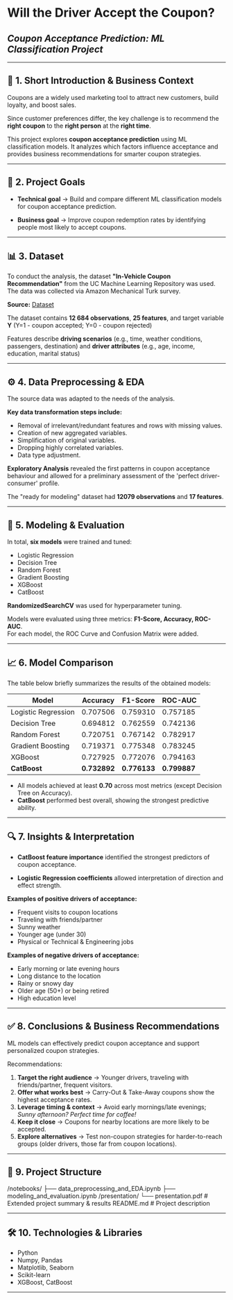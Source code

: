 # Will the Driver Accept the Coupon?  
## ***Coupon Acceptance Prediction: ML Classification Project***

---

## 📌 1. Short Introduction & Business Context

Coupons are a widely used marketing tool to attract new customers, build loyalty, and boost sales.  

Since customer preferences differ, the key challenge is to recommend the **right coupon** to the **right person** at the **right time**.  

This project explores **coupon acceptance prediction** using ML classification models. It analyzes which factors influence acceptance and provides business recommendations for smarter coupon strategies.

---

## 🎯 2. Project Goals

- **Technical goal** → Build and compare different ML classification models for coupon acceptance prediction.
  
- **Business goal** → Improve coupon redemption rates by identifying people most likely to accept coupons.  

---

## 📊 3. Dataset

To conduct the analysis, the dataset **"In-Vehicle Coupon Recommendation"** from the UC Machine Learning Repository was used. The data was collected via Amazon Mechanical Turk survey.

**Source:** [Dataset]([https://archive.ics.uci.edu/](https://archive.ics.uci.edu/dataset/603/in+vehicle+coupon+recommendation))

The dataset contains **12 684 observations**, **25 features**, and target variable **Y** (Y=1 - coupon accepted; Y=0 - coupon rejected)

Features describe **driving scenarios** (e.g., time, weather conditions, passengers, destination) and **driver attributes** (e.g., age, income, education, marital status)

---

## ⚙️ 4. Data Preprocessing & EDA

The source data was adapted to the needs of the analysis. 

**Key data transformation steps include:**

- Removal of irrelevant/redundant features and rows with missing values.  
- Creation of new aggregated variables.
- Simplification of original variables.  
- Dropping highly correlated variables.
- Data type adjustment.

**Exploratory Analysis** revealed the first patterns in coupon acceptance behaviour and allowed for a preliminary assessment of the 'perfect driver-consumer' profile.

The "ready for modeling" dataset had **12079 observations** and **17 features**.

---

## 🤖 5. Modeling & Evaluation

In total, **six models** were trained and tuned:  
- Logistic Regression  
- Decision Tree  
- Random Forest  
- Gradient Boosting  
- XGBoost  
- CatBoost  

**RandomizedSearchCV** was used for hyperparameter tuning. 

Models were evaluated using three metrics: **F1-Score, Accuracy, ROC-AUC**.  
For each model, the ROC Curve and Confusion Matrix were added.

---

## 📈 6. Model Comparison

The table below briefly summarizes the results of the obtained models:

| Model              | Accuracy | F1-Score | ROC-AUC |
|--------------------|----------|----------|---------|
| Logistic Regression| 0.707506 | 0.759310 | 0.757185|
| Decision Tree      | 0.694812 | 0.762559 | 0.742136|
| Random Forest      | 0.720751 | 0.767142 | 0.782917|
| Gradient Boosting  | 0.719371 | 0.775348 | 0.783245|
| XGBoost            | 0.727925 | 0.772076 | 0.794163|
| **CatBoost**       | **0.732892** | **0.776133** | **0.799887** |



- All models achieved at least **0.70** across most metrics (except Decision Tree on Accuracy).  
- **CatBoost** performed best overall, showing the strongest predictive ability.

---

## 🔍 7. Insights & Interpretation
- **CatBoost feature importance** identified the strongest predictors of coupon acceptance.

- **Logistic Regression coefficients** allowed interpretation of direction and effect strength.  

**Examples of positive drivers of acceptance:**  
- Frequent visits to coupon locations  
- Traveling with friends/partner  
- Sunny weather  
- Younger age (under 30)
- Physical or Technical & Engineering jobs

**Examples of negative drivers of acceptance:**  
- Early morning or late evening hours  
- Long distance to the location
- Rainy or snowy day
- Older age (50+) or being retired
- High education level 

---

## ✅ 8. Conclusions & Business Recommendations
ML models can effectively predict coupon acceptance and support personalized coupon strategies.  

Recommendations:  
1. **Target the right audience** → Younger drivers, traveling with friends/partner, frequent visitors.  
2. **Offer what works best** → Carry-Out & Take-Away coupons show the highest acceptance rates.  
3. **Leverage timing & context** → Avoid early mornings/late evenings; *Sunny afternoon? Perfect time for coffee!*  
4. **Keep it close** → Coupons for nearby locations are more likely to be accepted.  
5. **Explore alternatives** → Test non-coupon strategies for harder-to-reach groups (older drivers, those far from coupon locations).  

---

## 📂 9. Project Structure

/notebooks/
├── data_preprocessing_and_EDA.ipynb
├── modeling_and_evaluation.ipynb
/presentation/
└── presentation.pdf # Extended project summary & results
README.md # Project description

---

## 🛠️ 10. Technologies & Libraries
- Python  
- Numpy, Pandas  
- Matplotlib, Seaborn  
- Scikit-learn  
- XGBoost, CatBoost  

---


